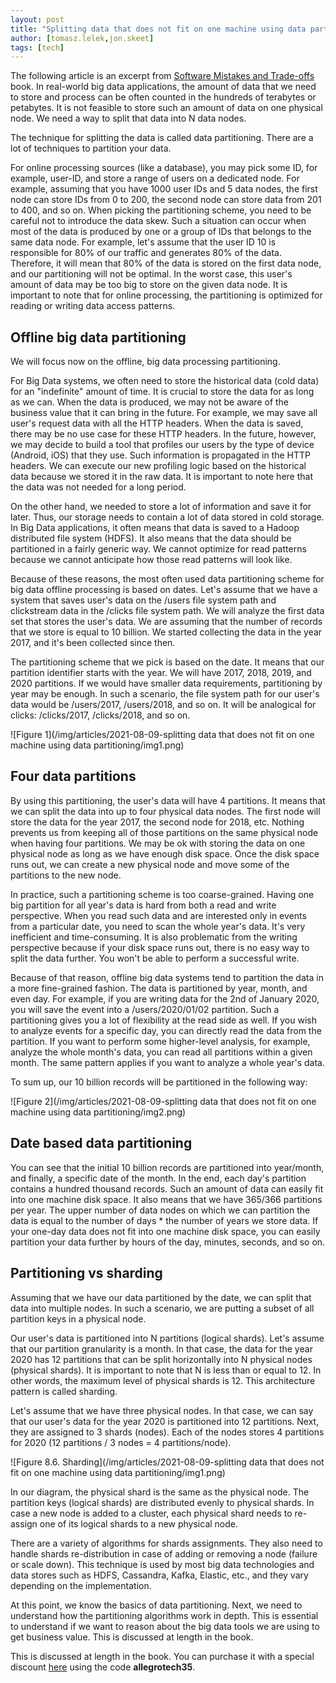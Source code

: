 ```yaml
---
layout: post
title: "Splitting data that does not fit on one machine using data partitioning"
author: [tomasz.lelek,jon.skeet]
tags: [tech]
---
```

The following article is an excerpt from [Software Mistakes and Trade-offs](https://www.manning.com/books/software-mistakes-and-tradeoffs) book.
In real-world big data applications, the amount of data that we need to store and process can be often counted in the hundreds of terabytes or petabytes. It is not feasible to store such an amount of data on one physical node. We need a way to split that data into N data nodes.

The technique for splitting the data is called data partitioning. There are a lot of techniques to partition your data.

For online processing sources (like a database), you may pick some ID, for example, user-ID, and store a range of users on a dedicated node. For example, assuming that you have 1000 user IDs and 5 data nodes, the first node can store IDs from 0 to 200, the second node can store data from 201 to 400, and so on. When picking the partitioning scheme, you need to be careful not to introduce the data skew. Such a situation can occur when most of the data is produced by one or a group of IDs that belongs to the same data node. For example, let's assume that the user ID 10 is responsible for 80% of our traffic and generates 80% of the data. Therefore, it will mean that 80% of the data is stored on the first data node, and our partitioning will not be optimal. In the worst case, this user's amount of data may be too big to store on the given data node. It is important to note that for online processing, the partitioning is optimized for reading or writing data access patterns.

## Offline big data partitioning

We will focus now on the offline, big data processing partitioning.

For Big Data systems, we often need to store the historical data (cold data) for an "indefinite" amount of time. It is crucial to store the data for as long as we can. When the data is produced, we may not be aware of the business value that it can bring in the future. For example, we may save all user's request data with all the HTTP headers. When the data is saved, there may be no use case for these HTTP headers. In the future, however, we may decide to build a tool that profiles our users by the type of device (Android, iOS) that they use. Such information is propagated in the HTTP headers. We can execute our new profiling logic based on the historical data because we stored it in the raw data. It is important to note here that the data was not needed for a long period.

On the other hand, we needed to store a lot of information and save it for later. Thus, our storage needs to contain a lot of data stored in cold storage. In Big Data applications, it often means that data is saved to a Hadoop distributed file system (HDFS). It also means that the data should be partitioned in a fairly generic way. We cannot optimize for read patterns because we cannot anticipate how those read patterns will look like.

Because of these reasons, the most often used data partitioning scheme for big data offline processing is based on dates. Let's assume that we have a system that saves user's data on the /users file system path and clickstream data in the /clicks file system path. We will analyze the first data set that stores the user's data. We are assuming that the number of records that we store is equal to 10 billion. We started collecting the data in the year 2017, and it's been collected since then.

The partitioning scheme that we pick is based on the date. It means that our partition identifier starts with the year. We will have 2017, 2018, 2019, and 2020 partitions. If we would have smaller data requirements, partitioning by year may be enough. In such a scenario, the file system path for our user's data would be /users/2017, /users/2018, and so on. It will be analogical for clicks: /clicks/2017, /clicks/2018, and so on.


![Figure 1](/img/articles/2021-08-09-splitting data that does not fit on one machine using data partitioning/img1.png)

## Four data partitions

By using this partitioning, the user's data will have 4 partitions. It means that we can split the data into up to four physical data nodes. The first node will store the data for the year 2017, the second node for 2018, etc. Nothing prevents us from keeping all of those partitions on the same physical node when having four partitions. We may be ok with storing the data on one physical node as long as we have enough disk space. Once the disk space runs out, we can create a new physical node and move some of the partitions to the new node.

In practice, such a partitioning scheme is too coarse-grained. Having one big partition for all year's data is hard from both a read and write perspective. When you read such data and are interested only in events from a particular date, you need to scan the whole year's data. It's very inefficient and time-consuming. It is also problematic from the writing perspective because if your disk space runs out, there is no easy way to split the data further. You won't be able to perform a successful write.

Because of that reason, offline big data systems tend to partition the data in a more fine-grained fashion. The data is partitioned by year, month, and even day. For example, if you are writing data for the 2nd of January 2020, you will save the event into a /users/2020/01/02 partition. Such a partitioning gives you a lot of flexibility at the read side as well. If you wish to analyze events for a specific day, you can directly read the data from the partition. If you want to perform some higher-level analysis, for example, analyze the whole month's data, you can read all partitions within a given month. The same pattern applies if you want to analyze a whole year's data.

To sum up, our 10 billion records will be partitioned in the following way:


![Figure 2](/img/articles/2021-08-09-splitting data that does not fit on one machine using data partitioning/img2.png)


## Date based data partitioning

You can see that the initial 10 billion records are partitioned into year/month, and finally, a specific date of the month. In the end, each day's partition contains a hundred thousand records. Such an amount of data can easily fit into one machine disk space. It also means that we have 365/366 partitions per year. The upper number of data nodes on which we can partition the data is equal to the number of days * the number of years we store data. If your one-day data does not fit into one machine disk space, you can easily partition your data further by hours of the day, minutes, seconds, and so on.

## Partitioning vs sharding

Assuming that we have our data partitioned by the date, we can split that data into multiple nodes. In such a scenario, we are putting a subset of all partition keys in a physical node.

Our user's data is partitioned into N partitions (logical shards). Let's assume that our partition granularity is a month. In that case, the data for the year 2020 has 12 partitions that can be split horizontally into N physical nodes (physical shards). It is important to note that N is less than or equal to 12. In other words, the maximum level of physical shards is 12. This architecture pattern is called sharding.

Let's assume that we have three physical nodes. In that case, we can say that our user's data for the year 2020 is partitioned into 12 partitions. Next, they are assigned to 3 shards (nodes). Each of the nodes stores 4 partitions for 2020 (12 partitions / 3 nodes = 4 partitions/node).

![Figure 8.6. Sharding](/img/articles/2021-08-09-splitting data that does not fit on one machine using data partitioning/img1.png)

In our diagram, the physical shard is the same as the physical node. The partition keys (logical shards) are distributed evenly to physical shards. In case a new node is added to a cluster, each physical shard needs to re-assign one of its logical shards to a new physical node.

There are a variety of algorithms for shards assignments. They also need to handle shards re-distribution in case of adding or removing a node (failure or scale down). This technique is used by most big data technologies and data stores such as HDFS, Cassandra, Kafka, Elastic, etc., and they vary depending on the implementation.

At this point, we know the basics of data partitioning. Next, we need to understand how the partitioning algorithms work in depth. This is essential to understand if we want to reason about the big data tools we are using to get business value. This is discussed at length in the book.

This is discussed at length in the book. You can purchase it with a special discount [here](https://www.manning.com/books/software-mistakes-and-tradeoffs) using the code **allegrotech35**.
